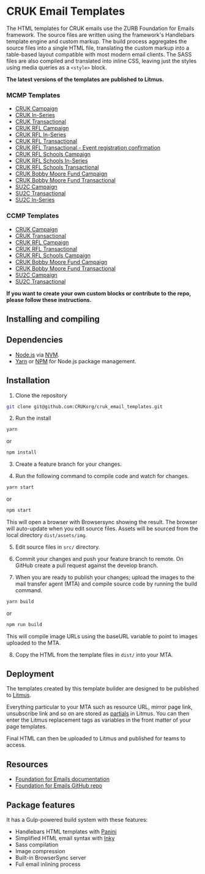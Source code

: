 # CRUK Email Templates

The HTML templates for CRUK emails use the ZURB Foundation for Emails framework. The source files are written using the framework's Handlebars template engine and custom markup. The build process aggregates the source files into a single HTML file, translating the custom markup into a table-based layout compatible with most modern email clients. The SASS files are also compiled and translated into inline CSS, leaving just the styles using media queries as a `<style>` block.

**The latest versions of the templates are published to Litmus.**

### MCMP Templates

* [CRUK Campaign](https://litmus.com/builder/6114cbd)
* [CRUK In-Series](https://litmus.com/builder/6b0d08b)
* [CRUK Transactional](https://litmus.com/builder/64fdbc7)
* [CRUK RFL Campaign](https://litmus.com/builder/0de4926)
* [CRUK RFL In-Series](https://litmus.com/builder/8016ed0)
* [CRUK RFL Transactional](https://litmus.com/builder/6392e82)
* [CRUK RFL Transactional - Event registration confirmation](https://litmus.com/builder/8222198)
* [CRUK RFL Schools Campaign](https://litmus.com/builder/6d01e2f)
* [CRUK RFL Schools In-Series](https://litmus.com/builder/db6e565)
* [CRUK RFL Schools Transactional](https://litmus.com/builder/941c1fc)
* [CRUK Bobby Moore Fund Campaign](https://litmus.com/builder/c7394f7)
* [CRUK Bobby Moore Fund Transactional](https://litmus.com/builder/9d98586)
* [SU2C Campaign](https://litmus.com/builder/890ec44)
* [SU2C Transactional](https://litmus.com/builder/2e8de51)
* [SU2C In-Series](https://litmus.com/builder/2fa644c)

### CCMP Templates

* [CRUK Campaign](https://litmus.com/builder/677040f)
* [CRUK Transactional](https://litmus.com/builder/8581508)
* [CRUK RFL Campaign](https://litmus.com/builder/48d90c0)
* [CRUK RFL Transactional](https://litmus.com/builder/01b415a)
* [CRUK RFL Schools Campaign](https://litmus.com/builder/a83d8e1)
* [CRUK Bobby Moore Fund Campaign](https://litmus.com/builder/6894176)
* [CRUK Bobby Moore Fund Transactional](https://litmus.com/builder/65061df)
* [SU2C Campaign](https://litmus.com/builder/26e7f07)
* [SU2C Transactional](https://litmus.com/builder/8c53026)

**If you want to create your own custom blocks or contribute to the repo, please follow these instructions.**

## Installing and compiling

## Dependencies

* [Node.js](https://nodejs.org/en/) via [NVM](https://github.com/creationix/nvm).
* [Yarn](https://yarnpkg.com/en/) or [NPM](https://www.npmjs.com/) for Node.js package management.

## Installation

1. Clone the repository

```bash
git clone git@github.com:CRUKorg/cruk_email_templates.git
```

2. Run the install

```bash
yarn
```
or
```bash
npm install
```

3. Create a feature branch for your changes.

4. Run the following command to compile code and watch for changes.

```bash
yarn start
```
or
```bash
npm start
```

This will open a browser with Browsersync showing the result. The browser will auto-update when you edit source files. Assets will be sourced from the local directory `dist/assets/img`.

5. Edit source files in `src/` directory.

6. Commit your changes and push your feature branch to remote. On GitHub create a pull request against the develop branch.

7. When you are ready to publish your changes; upload the images to the mail transfer agent (MTA) and compile source code by running the build command.

```bash
yarn build
```
or
```bash
npm run build
```

This will compile image URLs using the baseURL variable to point to images uploaded to the MTA.

8. Copy the HTML from the template files in `dist/` into your MTA.

## Deployment

The templates created by this template builder are designed to be published to [Litmus](https://litmus.com).

Everything particular to your MTA such as resource URL, mirror page link, unsubscribe link and so on are stored as [partials](https://litmus.com/blog/create-and-manage-dynamic-code-blocks-easily-with-partials) in Litmus. You can then enter the Litmus replacement tags as variables in the front matter of your page templates.

Final HTML can then be uploaded to Litmus and published for teams to access.

## Resources

* [Foundation for Emails documentation](http://foundation.zurb.com/emails/docs/)
* [Foundation for Emails GitHub repo](https://github.com/zurb/foundation-emails)

## Package features

It has a Gulp-powered build system with these features:

- Handlebars HTML templates with [Panini](http://github.com/zurb/panini)
- Simplified HTML email syntax with [Inky](http://github.com/zurb/inky)
- Sass compilation
- Image compression
- Built-in BrowserSync server
- Full email inlining process
